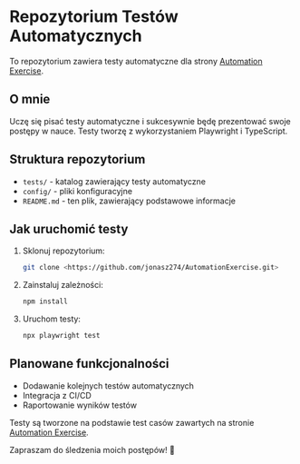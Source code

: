 
# Repozytorium Testów Automatycznych

To repozytorium zawiera testy automatyczne dla strony [Automation Exercise](https://automationexercise.com/).

## O mnie
Uczę się pisać testy automatyczne i sukcesywnie będę prezentować swoje postępy w nauce. Testy tworzę z wykorzystaniem Playwright i TypeScript.

## Struktura repozytorium
- `tests/` - katalog zawierający testy automatyczne
- `config/` - pliki konfiguracyjne
- `README.md` - ten plik, zawierający podstawowe informacje

## Jak uruchomić testy
1. Sklonuj repozytorium:
   ```sh
   git clone <https://github.com/jonasz274/AutomationExercise.git>
   ```
2. Zainstaluj zależności:
   ```sh
   npm install
   ```
3. Uruchom testy:
   ```sh
   npx playwright test
   ```

## Planowane funkcjonalności
- Dodawanie kolejnych testów automatycznych
- Integracja z CI/CD
- Raportowanie wyników testów

Testy są tworzone na podstawie test casów zawartych na stronie [Automation Exercise](https://automationexercise.com/test_cases).

Zapraszam do śledzenia moich postępów! 🚀

